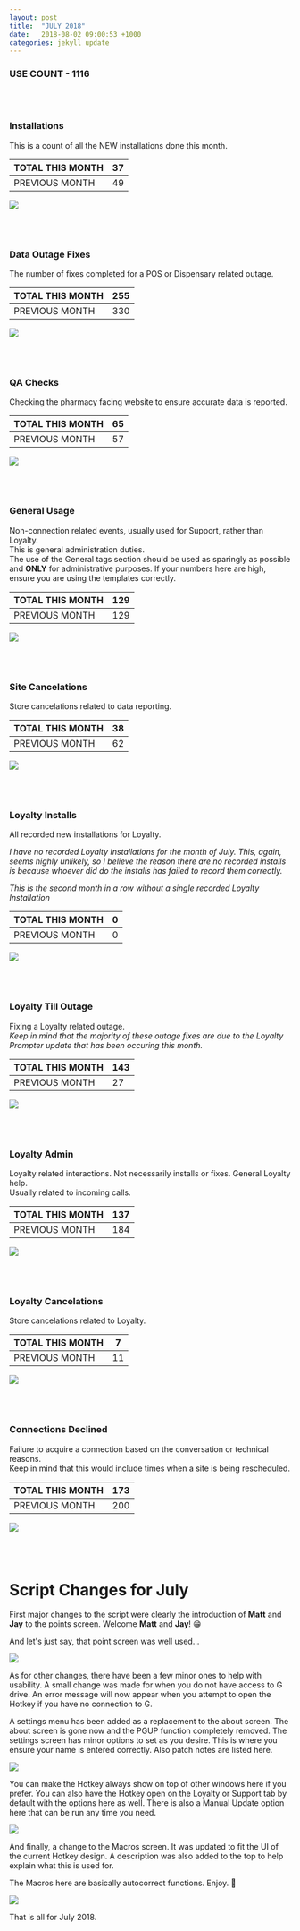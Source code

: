 ```yaml
---
layout: post
title:  "JULY 2018"
date:   2018-08-02 09:00:53 +1000
categories: jekyll update
---
```


### USE COUNT - 1116

<br/>
<br/>

### Installations
This is a count of all the NEW installations done this month.


| TOTAL THIS MONTH  | 37 |
| --- | --- |
| PREVIOUS MONTH  | 49 |

![](/images/08july2018/install.png)  

<br/>
<br/>

### Data Outage Fixes
The number of fixes completed for a POS or Dispensary related outage.

| TOTAL THIS MONTH  | 255 |
| --- | --- |
| PREVIOUS MONTH  | 330 |

![](/images/08july2018/dataout.png)  

<br/>
<br/>

### QA Checks
Checking the pharmacy facing website to ensure accurate data is reported.

| TOTAL THIS MONTH  | 65 |
| --- | --- |
| PREVIOUS MONTH  | 57 |

![](/images/08july2018/qa.png)  

<br/>
<br/>

### General Usage
Non-connection related events, usually used for Support, rather than Loyalty.<br>This is general administration duties.<br>The use of the General tags section should be used as sparingly as possible and **ONLY** for administrative purposes. If your numbers here are high, ensure you are using the templates correctly.

| TOTAL THIS MONTH  | 129 |
| --- | --- |
| PREVIOUS MONTH  | 129 |

![](/images/08july2018/general.png)  

<br/>
<br/>

### Site Cancelations
Store cancelations related to data reporting.

| TOTAL THIS MONTH  | 38 |
| --- | --- |
| PREVIOUS MONTH  | 62 |

![](/images/08july2018/cancel.png)  

<br/>
<br/>

### Loyalty Installs 
All recorded new installations for Loyalty.

*I have no recorded Loyalty Installations for the month of July. This, again, seems highly unlikely, so I believe the reason there are no recorded installs is because whoever did do the installs has failed to record them correctly.*

*This is the second month in a row without a single recorded Loyalty Installation*

| TOTAL THIS MONTH  | 0 |
| --- | --- |
| PREVIOUS MONTH  | 0 |

![](/images/08july2018/loy-in.png)

<br/>
<br/>

### Loyalty Till Outage
Fixing a Loyalty related outage.<br/>
*Keep in mind that the majority of these outage fixes are due to the Loyalty Prompter update that has been occuring this month.*

| TOTAL THIS MONTH  | 143 |
| --- | --- |
| PREVIOUS MONTH  | 27 |

![](/images/08july2018/loy-tillconfig.png) 

<br/>
<br/>

### Loyalty Admin
Loyalty related interactions. Not necessarily installs or fixes. General Loyalty help.<br/>Usually related to incoming calls.

| TOTAL THIS MONTH  | 137 |
| --- | --- |
| PREVIOUS MONTH  | 184 |

![](/images/08july2018/loy-admin.png)  

<br/>
<br/>

### Loyalty Cancelations
Store cancelations related to Loyalty.

| TOTAL THIS MONTH  | 7 |
| --- | --- |
| PREVIOUS MONTH  | 11 |

![](/images/08july2018/loy-cancel.png)  

<br/>
<br/>

### Connections Declined
Failure to acquire a connection based on the conversation or technical reasons.<br/>Keep in mind that this would include times when a site is being rescheduled.

| TOTAL THIS MONTH  | 173 |
| --- | --- |
| PREVIOUS MONTH  | 200 |

![](/images/08july2018/knockback.png)  

<br/>
<br/>

# Script Changes for July

First major changes to the script were clearly the introduction of **Matt** and **Jay** to the points screen. Welcome **Matt** and **Jay**! 😁

And let's just say, that point screen was well used...

![](/images/08july2018/change0.png)

As for other changes, there have been a few minor ones to help with usability. A small change was made for when you do not have access to G drive. An error message will now appear when you attempt to open the Hotkey if you have no connection to G.

A settings menu has been added as a replacement to the about screen. The about screen is gone now and the PGUP function completely removed. The settings screen has minor options to set as you desire. This is where you ensure your name is entered correctly. Also patch notes are listed here.

![](/images/08july2018/change1.png)

You can make the Hotkey always show on top of other windows here if you prefer. You can also have the Hotkey open on the Loyalty or Support tab by default with the options here as well. There is also a Manual Update option here that can be run any time you need.

![](/images/08july2018/change2.png)

And finally, a change to the Macros screen. It was updated to fit the UI of the current Hotkey design. A description was also added to the top to help explain what this is used for. 

The Macros here are basically autocorrect functions. Enjoy. 🎉

![](/images/08july2018/change3.png)

That is all for July 2018.
